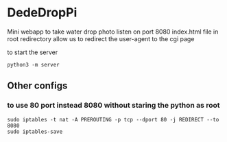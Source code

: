 # DedeDropPi
Mini webapp to take water drop photo
listen on port 8080
index.html file in root redirectory allow us to redirect the user-agent to the cgi page

to start the server
```
python3 -m server
```

## Other configs
### to use 80 port instead 8080 without staring the python as root
```
sudo iptables -t nat -A PREROUTING -p tcp --dport 80 -j REDIRECT --to 8080
sudo iptables-save
```
